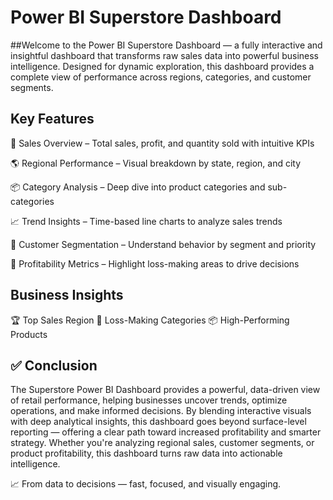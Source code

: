 #  Power BI Superstore Dashboard

##Welcome to the Power BI Superstore Dashboard — a fully interactive and insightful dashboard that transforms raw sales data into powerful business intelligence. Designed for dynamic exploration, this dashboard provides a complete view of performance across regions, categories, and customer segments.

## Key Features
📌 Sales Overview – Total sales, profit, and quantity sold with intuitive KPIs

🌎 Regional Performance – Visual breakdown by state, region, and city

📦 Category Analysis – Deep dive into product categories and sub-categories

📈 Trend Insights – Time-based line charts to analyze sales trends

👥 Customer Segmentation – Understand behavior by segment and priority

🧠 Profitability Metrics – Highlight loss-making areas to drive decisions

## Business Insights
🏆 Top Sales Region
🛑 Loss-Making Categories
📦 High-Performing Products


## ✅ Conclusion
The Superstore Power BI Dashboard provides a powerful, data-driven view of retail performance, helping businesses uncover trends, optimize operations, and make informed decisions. By blending interactive visuals with deep analytical insights, this dashboard goes beyond surface-level reporting — offering a clear path toward increased profitability and smarter strategy.
Whether you're analyzing regional sales, customer segments, or product profitability, this dashboard turns raw data into actionable intelligence.

📈 From data to decisions — fast, focused, and visually engaging.
